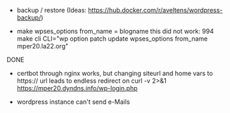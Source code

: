 
- backup / restore (Ideas: https://hub.docker.com/r/aveltens/wordpress-backup/)

- make wpses_options from_name = blogname
  this did not work:
  994  make cli CLI="wp option patch update wpses_options from_name mper20.la22.org"


DONE

- certbot through nginx works, but changing siteurl and home vars to https:// url leads 
to endless redirect on curl -v 2>&1 https://mper20.dyndns.info/wp-login.php

- wordpress instance can't send e-Mails
